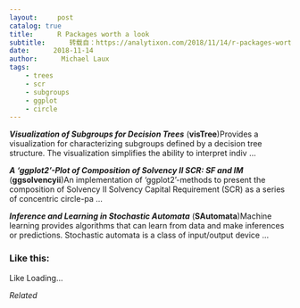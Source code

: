 ```yaml
---
layout:     post
catalog: true
title:      R Packages worth a look
subtitle:      转载自：https://analytixon.com/2018/11/14/r-packages-worth-a-look-1334/
date:      2018-11-14
author:      Michael Laux
tags:
    - trees
    - scr
    - subgroups
    - ggplot
    - circle
---
```


***Visualization of Subgroups for Decision Trees*** (**visTree**)Provides a visualization for characterizing subgroups defined by a decision tree structure. The visualization simplifies the ability to interpret indiv …

***A ‘ggplot2’-Plot of Composition of Solvency II SCR: SF and IM*** (**ggsolvencyii**)An implementation of ‘ggplot2’-methods to present the composition of Solvency II Solvency Capital Requirement (SCR) as a series of concentric circle-pa …

***Inference and Learning in Stochastic Automata*** (**SAutomata**)Machine learning provides algorithms that can learn from data and make inferences or predictions. Stochastic automata is a class of input/output device …





### Like this:

Like Loading...


*Related*


